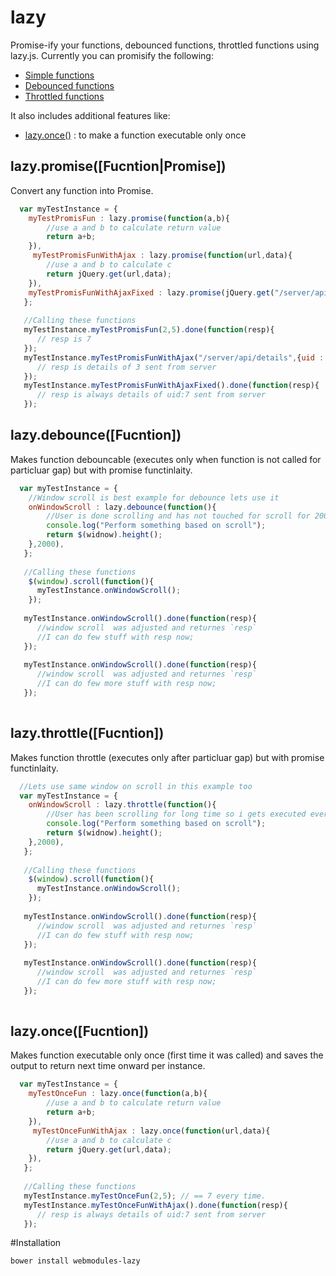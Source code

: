 # lazy
Promise-ify your functions, debounced functions, throttled functions using lazy.js. Currently you can promisify the following: 
- [Simple functions](#lazypromisefucntionpromise)
- [Debounced functions](#lazydebouncefucntion)
- [Throttled functions](#lazythrottlefucntion)

It also includes additional features like:
- [lazy.once()](#lazyoncefucntion) : to make a function executable only once

## lazy.promise([Fucntion|Promise])
Convert any function into Promise.
```javascript
  var myTestInstance = {
    myTestPromisFun : lazy.promise(function(a,b){
        //use a and b to calculate return value
        return a+b;
    }),
     myTestPromisFunWithAjax : lazy.promise(function(url,data){
        //use a and b to calculate c
        return jQuery.get(url,data);
    }),
    myTestPromisFunWithAjaxFixed : lazy.promise(jQuery.get("/server/api/details",{uid : 7 });)
   };
   
   //Calling these functions
   myTestInstance.myTestPromisFun(2,5).done(function(resp){
      // resp is 7
   });
   myTestInstance.myTestPromisFunWithAjax("/server/api/details",{uid : 3 }).done(function(resp){
      // resp is details of 3 sent from server
   });
   myTestInstance.myTestPromisFunWithAjaxFixed().done(function(resp){
      // resp is always details of uid:7 sent from server
   });
```


## lazy.debounce([Fucntion])
Makes function debouncable (executes only when function is not called for particluar gap) but with promise functinlaity.
```javascript
  var myTestInstance = {
    //Window scroll is best example for debounce lets use it
    onWindowScroll : lazy.debounce(function(){
        //User is done scrolling and has not touched for scroll for 2000 milliseconds now
        console.log("Perform something based on scroll");
        return $(widnow).height();
    },2000),
   };
   
   //Calling these functions
    $(window).scroll(function(){
      myTestInstance.onWindowScroll();
    });
   
   myTestInstance.onWindowScroll().done(function(resp){
      //window scroll  was adjusted and returnes `resp`
      //I can do few stuff with resp now;
   });
   
   myTestInstance.onWindowScroll().done(function(resp){
      //window scroll  was adjusted and returnes `resp`
      //I can do few more stuff with resp now;
   });
   
```

## lazy.throttle([Fucntion])
Makes function throttle (executes only after particluar gap) but with promise functinlaity.
```javascript
  //Lets use same window on scroll in this example too
  var myTestInstance = {
    onWindowScroll : lazy.throttle(function(){
        //User has been scrolling for long time so i gets executed every 2000 milliseconds
        console.log("Perform something based on scroll");
        return $(widnow).height();
    },2000),
   };
   
   //Calling these functions
    $(window).scroll(function(){
      myTestInstance.onWindowScroll();
    });
   
   myTestInstance.onWindowScroll().done(function(resp){
      //window scroll  was adjusted and returnes `resp`
      //I can do few stuff with resp now;
   });
   
   myTestInstance.onWindowScroll().done(function(resp){
      //window scroll  was adjusted and returnes `resp`
      //I can do few more stuff with resp now;
   });
   
```

## lazy.once([Fucntion])
Makes function executable only once (first time it was called) and saves the output to return next time onward per instance.
```javascript
  var myTestInstance = {
    myTestOnceFun : lazy.once(function(a,b){
        //use a and b to calculate return value
        return a+b;
    }),
     myTestOnceFunWithAjax : lazy.once(function(url,data){
        //use a and b to calculate c
        return jQuery.get(url,data);
    }),
   };
   
   //Calling these functions
   myTestInstance.myTestOnceFun(2,5); // == 7 every time.
   myTestInstance.myTestOnceFunWithAjax().done(function(resp){
      // resp is always details of uid:7 sent from server
   });
```
#Installation
```
bower install webmodules-lazy

```

